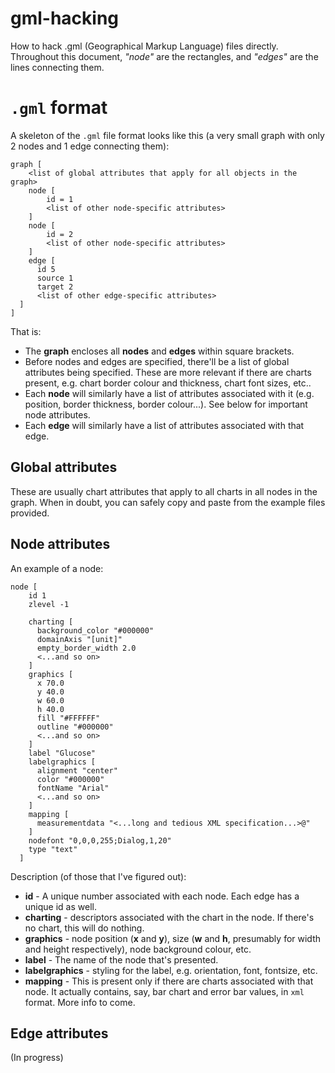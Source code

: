 # gml-hacking
How to hack .gml (Geographical Markup Language) files directly. Throughout this document, *"node"* are the rectangles, and *"edges"* are the lines connecting them.

# `.gml` format
A skeleton of the `.gml` file format looks like this (a very small graph with only 2 nodes and 1 edge connecting them):

```
graph [
    <list of global attributes that apply for all objects in the graph>
    node [
        id = 1
        <list of other node-specific attributes>
    ]
    node [
        id = 2
        <list of other node-specific attributes>
    ]
    edge [
      id 5
      source 1
      target 2
      <list of other edge-specific attributes>
  ]
]
```
That is:
* The **graph** encloses all **nodes** and **edges** within square brackets.
* Before nodes and edges are specified, there'll be a list of global attributes being specified. These are more relevant if there are charts present, e.g. chart border colour and thickness, chart font sizes, etc..
* Each **node** will similarly have a list of attributes associated with it (e.g. position, border thickness, border colour...). See below for important node attributes. 
* Each **edge** will similarly have a list of attributes associated with that edge.

## Global attributes

These are usually chart attributes that apply to all charts in all nodes in the graph. When in doubt, you can safely copy and paste from the example files provided. 

## Node attributes

An example of a node:

```
node [
    id 1
    zlevel -1

    charting [
      background_color "#000000"
      domainAxis "[unit]"
      empty_border_width 2.0
      <...and so on>
    ]
    graphics [
      x 70.0
      y 40.0
      w 60.0
      h 40.0
      fill "#FFFFFF"
      outline "#000000"
      <...and so on>
    ]
    label "Glucose"
    labelgraphics [
      alignment "center"
      color "#000000"
      fontName "Arial"
      <...and so on>
    ]
    mapping [
      measurementdata "<...long and tedious XML specification...>@"
    ]
    nodefont "0,0,0,255;Dialog,1,20"
    type "text"
  ]
```

Description (of those that I've figured out):

* **id** - A unique number associated with each node. Each edge has a unique id as well.
* **charting** - descriptors associated with the chart in the node. If there's no chart, this will do nothing.
* **graphics** - node position (**x** and **y**), size (**w** and **h**, presumably for width and height respectively), node background colour, etc. 
* **label** - The name of the node that's presented.
* **labelgraphics** - styling for the label, e.g. orientation, font, fontsize, etc. 
* **mapping** - This is present only if there are charts associated with that node. It actually contains, say, bar chart and error bar values, in `xml` format. More info to come. 

## Edge attributes

(In progress)
